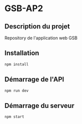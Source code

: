 # GSB-AP2

## Description du projet

Repository de l'application web GSB

## Installation

```bash
npm install
```


## Démarrage de l'API

```bash
npm run dev
```


## Démarrage du serveur

```bash
npm start
```
